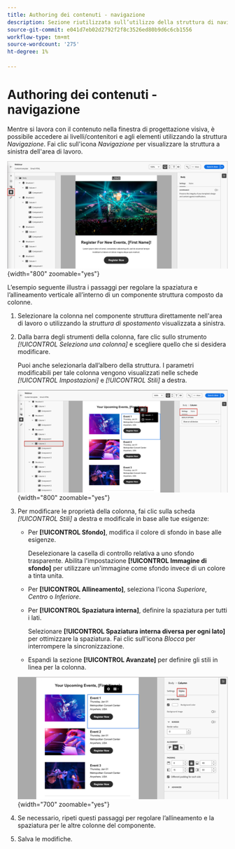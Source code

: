 ```yaml
---
title: Authoring dei contenuti - navigazione
description: Sezione riutilizzata sull’utilizzo della struttura di navigazione per l’authoring dei contenuti
source-git-commit: e041d7eb02d2792f2f8c3526ed80b9d6c6cb1556
workflow-type: tm+mt
source-wordcount: '275'
ht-degree: 1%

---
```


# Authoring dei contenuti - navigazione

Mentre si lavora con il contenuto nella finestra di progettazione visiva, è possibile accedere ai livelli/contenitori e agli elementi utilizzando la struttura _Navigazione_. Fai clic sull&#39;icona _Navigazione_ per visualizzare la struttura a sinistra dell&#39;area di lavoro.

![Accedere ai livelli di contenuto](../assets/content-design-shared/content-design-layers.png){width="800" zoomable="yes"}

L’esempio seguente illustra i passaggi per regolare la spaziatura e l’allineamento verticale all’interno di un componente struttura composto da colonne.

1. Selezionare la colonna nel componente struttura direttamente nell&#39;area di lavoro o utilizzando la _struttura di spostamento_ visualizzata a sinistra.

1. Dalla barra degli strumenti della colonna, fare clic sullo strumento _[!UICONTROL Seleziona una colonna]_ e scegliere quello che si desidera modificare.

   Puoi anche selezionarla dall’albero della struttura. I parametri modificabili per tale colonna vengono visualizzati nelle schede _[!UICONTROL Impostazioni]_ e _[!UICONTROL Stili]_ a destra.

   ![Componenti colonna visualizzati nella finestra di progettazione visiva](../assets/content-design-shared/content-design-layers-column-select.png){width="800" zoomable="yes"}

1. Per modificare le proprietà della colonna, fai clic sulla scheda _[!UICONTROL Stili]_ a destra e modificale in base alle tue esigenze:

   * Per **[!UICONTROL Sfondo]**, modifica il colore di sfondo in base alle esigenze.

     Deselezionare la casella di controllo relativa a uno sfondo trasparente. Abilita l&#39;impostazione **[!UICONTROL Immagine di sfondo]** per utilizzare un&#39;immagine come sfondo invece di un colore a tinta unita.

   * Per **[!UICONTROL Allineamento]**, seleziona l&#39;icona _Superiore_, _Centro_ o _Inferiore_.
   * Per **[!UICONTROL Spaziatura interna]**, definire la spaziatura per tutti i lati.

     Selezionare **[!UICONTROL Spaziatura interna diversa per ogni lato]** per ottimizzare la spaziatura. Fai clic sull&#39;icona _Blocca_ per interrompere la sincronizzazione.

   * Espandi la sezione **[!UICONTROL Avanzate]** per definire gli stili in linea per la colonna.

   ![Modifica gli stili per la colonna selezionata](../assets/content-design-shared/content-design-layers-column-styles.png){width="700" zoomable="yes"}

1. Se necessario, ripeti questi passaggi per regolare l’allineamento e la spaziatura per le altre colonne del componente.

1. Salva le modifiche.

